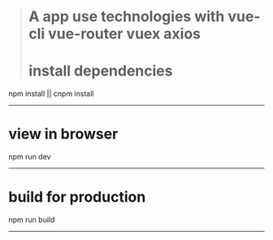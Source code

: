 > # A app use technologies with vue-cli vue-router vuex axios
> # install dependencies
npm install     ||    cnpm install
***

# view in browser
npm run dev
***

# build for production
npm run build
***
